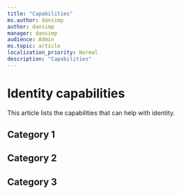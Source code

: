 ```yaml
---
title: "Capabilities"
ms.author: dansimp
author: dansimp
manager: dansimp
audience: Admin
ms.topic: article
localization_priority: Normal
description: "Capabilities"
---
```


# Identity capabilities

This article lists the capabilities that can help with identity.

## Category 1


## Category 2


## Category 3

